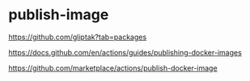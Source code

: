 # publish-image

https://github.com/gliptak?tab=packages

https://docs.github.com/en/actions/guides/publishing-docker-images

https://github.com/marketplace/actions/publish-docker-image